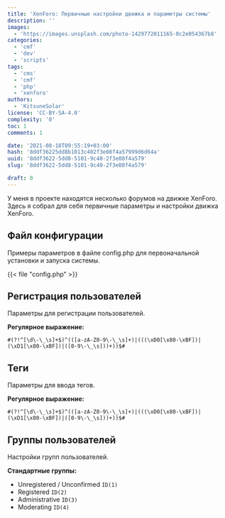 ```yaml
---
title: 'XenForo: Первичные настройки движка и параметры системы'
description: ''
images:
  - 'https://images.unsplash.com/photo-1429772011165-0c2e054367b8'
categories:
  - 'cmf'
  - 'dev'
  - 'scripts'
tags:
  - 'cms'
  - 'cmf'
  - 'php'
  - 'xenforo'
authors:
  - 'KitsuneSolar'
license: 'CC-BY-SA-4.0'
complexity: '0'
toc: 1
comments: 1

date: '2021-08-18T09:55:19+03:00'
hash: '8ddf36225dd8b1013c402f3e08f4a57999d6d64a'
uuid: '8ddf3622-5dd8-5101-9c40-2f3e08f4a579'
slug: '8ddf3622-5dd8-5101-9c40-2f3e08f4a579'

draft: 0
---
```


У меня в проекте находятся несколько форумов на движке XenForo. Здесь я собрал для себя первичные параметры и настройки движка XenForo.

<!--more-->

## Файл конфигурации

Примеры параметров в файле config.php для первоначальной установки и запуска системы.

{{< file "config.php" >}}

## Регистрация пользователей

Параметры для регистрации пользователей.

**Регулярное выражение:**

```text
#(?!^[\d\-\_\s]+$)^(([a-zA-Z0-9\-\_\s]+)|(((\xD0[\x80-\xBF])|(\xD1[\x80-\xBF])|([0-9\-\_\s]))+))$#
```

## Теги

Параметры для ввода тегов.

**Регулярное выражение:**

```text
#(?!^[\d\-\_\s]+$)^(([a-zA-Z0-9\-\_\s]+)|(((\xD0[\x80-\xBF])|(\xD1[\x80-\xBF])|([0-9\-\_\s]))+))$#
```

## Группы пользователей

Настройки групп пользователей.

**Стандартные группы:**

- Unregistered / Unconfirmed `ID(1)`
- Registered `ID(2)`
- Administrative `ID(3)`
- Moderating `ID(4)`
